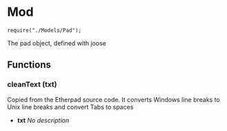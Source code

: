 # Mod
`require("./Models/Pad");`

The pad object, defined with joose

## Functions

### cleanText (txt)
Copied from the Etherpad source code. It converts Windows line breaks to Unix line breaks and convert Tabs to spaces

* **txt** *No description*

